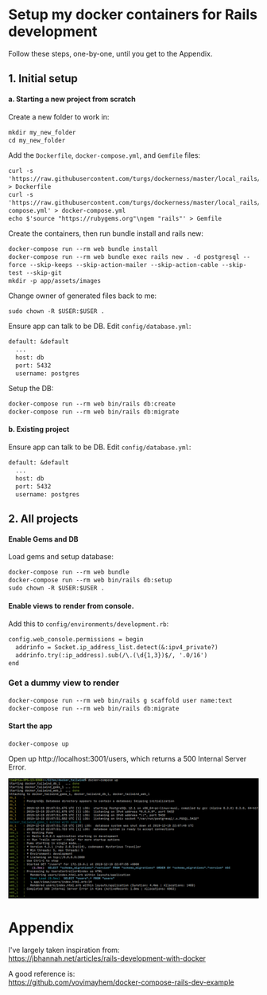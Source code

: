 # Setup my docker containers for Rails development

Follow these steps, one-by-one, until you get to the Appendix.

## 1. Initial setup

#### a. Starting a new project from scratch

Create a new folder to work in:

```
mkdir my_new_folder
cd my_new_folder
```

Add the `Dockerfile`, `docker-compose.yml`, and `Gemfile` files:

```
curl -s 'https://raw.githubusercontent.com/turgs/dockerness/master/local_rails/Dockerfile' > Dockerfile
curl -s 'https://raw.githubusercontent.com/turgs/dockerness/master/local_rails/docker-compose.yml' > docker-compose.yml
echo $'source "https://rubygems.org"\ngem "rails"' > Gemfile
```

Create the containers, then run bundle install and rails new:

```
docker-compose run --rm web bundle install
docker-compose run --rm web bundle exec rails new . -d postgresql --force --skip-keeps --skip-action-mailer --skip-action-cable --skip-test --skip-git
mkdir -p app/assets/images
```

Change owner of generated files back to me:

```
sudo chown -R $USER:$USER .
```

Ensure app can talk to be DB. Edit `config/database.yml`:

```
default: &default
  ...
  host: db
  port: 5432
  username: postgres
```

Setup the DB:

```
docker-compose run --rm web bin/rails db:create
docker-compose run --rm web bin/rails db:migrate
```

#### b. Existing project

Ensure app can talk to be DB. Edit `config/database.yml`:

```
default: &default
  ...
  host: db
  port: 5432
  username: postgres
```

## 2. All projects

#### Enable Gems and DB

Load gems and setup database:

```
docker-compose run --rm web bundle
docker-compose run --rm web bin/rails db:setup
sudo chown -R $USER:$USER .
```

#### Enable views to render from console.

Add this to `config/environments/development.rb`:

```
config.web_console.permissions = begin
  addrinfo = Socket.ip_address_list.detect(&:ipv4_private?)
  addrinfo.try(:ip_address).sub(/\.(\d{1,3})$/, '.0/16')
end
```

### Get a dummy view to render

```
docker-compose run --rm web bin/rails g scaffold user name:text
docker-compose run --rm web bin/rails db:migrate
```


#### Start the app

```
docker-compose up
```

Open up http://localhost:3001/users, which returns a 500 Internal Server Error.

![error](500_error.png)


# Appendix

I've largely taken inspiration from:  
https://jbhannah.net/articles/rails-development-with-docker

A good reference is:  
https://github.com/vovimayhem/docker-compose-rails-dev-example

